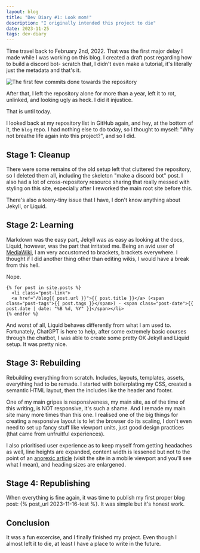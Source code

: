 ```yaml
---
layout: blog
title: "Dev Diary #1: Look mom!"
description: "I originally intended this project to die"
date: 2023-11-25
tags: dev-diary
---
```


Time travel back to February 2nd, 2022. That was the first major delay I made while I was working on this blog. I created a draft post regarding how to build a discord bot- scratch that, I didn't even make a tutorial, it's literally just the metadata and that's it.

![The first few commits done towards the repository](/blog/assets/2023-11-25-dev-diary-1-firstcommits.png "The first few commits done towards the repository")

After that, I left the repository alone for more than a year, left it to rot, unlinked, and looking ugly as heck. I did it injustice.

That is until today.

I looked back at my repository list in GitHub again, and hey, at the bottom of it, the `blog` repo. I had nothing else to do today, so I thought to myself: "Why not breathe life again into this project?", and so I did.

## Stage 1: Cleanup

There were some remains of the old setup left that cluttered the repository, so I deleted them all, including the skeleton "make a discord bot" post. I also had a lot of cross-repository resource sharing that really messed with styling on this site, especially after I reworked the main root site before this.

There's also a teeny-tiny issue that I have, I don't know anything about Jekyll, or Liquid.

## Stage 2: Learning

Markdown was the easy part, Jekyll was as easy as looking at the docs, Liquid, however, was the part that irritated me. Being an avid user of [MediaWiki](https://mediawiki.org), I am very accustomed to brackets, brackets everywhere. I thought if I did another thing other than editing wikis, I would have a break from this hell.

Nope.

```liquid
{% for post in site.posts %}
  <li class="post-link">
  <a href="/blog{{ post.url }}">{{ post.title }}</a> (<span class="post-tags">{{ post.tags }}</span>) - <span class="post-date">{{ post.date | date: "%B %d, %Y" }}</span></li>
{% endfor %}
```

And worst of all, Liquid behaves differently from what I am used to. Fortunately, ChatGPT is here to help, after some extremely basic courses through the chatbot, I was able to create some pretty OK Jekyll and Liquid setup. It was pretty nice.

## Stage 3: Rebuilding

Rebuilding everything from scratch. Includes, layouts, templates, assets, everything had to be remade. I started with boilerplating my CSS, created a semantic HTML layout, then the includes like the header and footer.

One of my main gripes is responsiveness, my main site, as of the time of this writing, is NOT responsive, it's such a shame. And I remade my main site many more times than this one. I realised one of the big things for creating a responsive layout is to let the browser do its scaling, I don't even need to set up fancy stuff like viewport units, just good design practices (that came from unfruitful experiences).

I also prioritised user experience as to keep myself from getting headaches as well, line heights are expanded, content width is lessened but not to the point of an [anorexic article](https://web.archive.org/web/20231102072430/https://visitandorra.com/en/visitor-information/before-you-arrive/passport-visas-customs/) (visit the site in a mobile viewport and you'll see what I mean), and heading sizes are enlargened.

## Stage 4: Republishing

When everything is fine again, it was time to publish my first proper blog post: {% post_url 2023-11-16-test %}. It was simple but it's honest work.

## Conclusion

It was a fun excercise, and I finally finished my project. Even though I almost left it to die, at least I have a place to write in the future.
